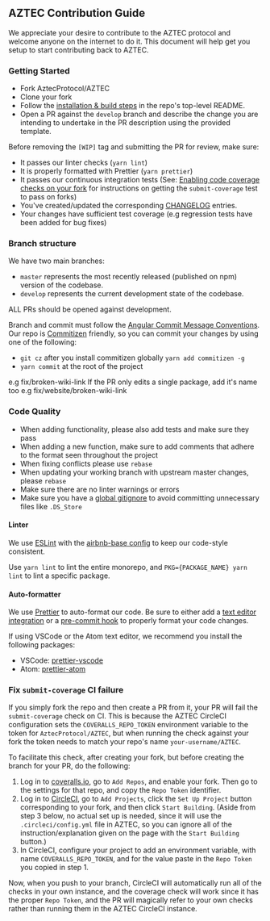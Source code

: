 ## AZTEC Contribution Guide

We appreciate your desire to contribute to the AZTEC protocol and welcome anyone on the internet to do it. This document will help get you setup to start contributing back to AZTEC.

### Getting Started

-   Fork AztecProtocol/AZTEC
-   Clone your fork
-   Follow the [installation & build steps](https://github.com/AztecProtocol/AZTEC/blob/master/.github/CONTRIBUTING.md) in the repo's top-level README.
-   Open a PR against the `develop` branch and describe the change you are intending to undertake in the PR description
    using the provided template.

Before removing the `[WIP]` tag and submitting the PR for review, make sure:

-   It passes our linter checks (`yarn lint`)
-   It is properly formatted with Prettier (`yarn prettier`)
-   It passes our continuous integration tests (See: [Enabling code coverage checks on your fork](#enabling-code-coverage-checks-on-your-fork) for instructions on getting the `submit-coverage` test to pass on forks)
-   You've created/updated the corresponding [CHANGELOG](#CHANGELOGs) entries.
-   Your changes have sufficient test coverage (e.g regression tests have been added for bug fixes)

### Branch structure

We have two main branches:

-   `master` represents the most recently released (published on npm) version of the codebase.
-   `develop` represents the current development state of the codebase.

ALL PRs should be opened against development.

Branch and commit must follow the [Angular Commit Message
Conventions](https://gist.github.com/stephenparish/9941e89d80e2bc58a153). Our repo is
[Commitizen](https://github.com/commitizen/cz-cli) friendly, so you can commit your changes by using one of the following:

-   `git cz` after you install commitizen globally `yarn add commitizen -g`
-   `yarn commit` at the root of the project

e.g fix/broken-wiki-link
If the PR only edits a single package, add it's name too
e.g fix/website/broken-wiki-link

### Code Quality

-   When adding functionality, please also add tests and make sure they pass
-   When adding a new function, make sure to add comments that adhere to the format seen throughout the project
-   When fixing conflicts please use `rebase`
-   When updating your working branch with upstream master changes, please `rebase`
-   Make sure there are no linter warnings or errors
-   Make sure you have a [global gitignore](https://help.github.com/articles/ignoring-files/) to avoid committing unnecessary files like `.DS_Store`

#### Linter

We use [ESLint](https://eslint.org/) with the [airbnb-base config](https://www.npmjs.com/package/eslint-config-airbnb-base) to keep our code-style consistent.

Use `yarn lint` to lint the entire monorepo, and `PKG={PACKAGE_NAME} yarn lint` to lint a specific package.

#### Auto-formatter

We use [Prettier](https://prettier.io/) to auto-format our code. Be sure to either add a [text editor integration](https://prettier.io/docs/en/editors.html) or a [pre-commit hook](https://prettier.io/docs/en/precommit.html) to properly format your code changes.

If using VSCode or the Atom text editor, we recommend you install the following packages:

-   VSCode: [prettier-vscode](https://marketplace.visualstudio.com/items?itemName=esbenp.prettier-vscode)
-   Atom: [prettier-atom](https://atom.io/packages/prettier-atom)

### Fix `submit-coverage` CI failure

If you simply fork the repo and then create a PR from it, your PR will fail the `submit-coverage` check on CI. This is because the AZTEC CircleCI configuration sets the `COVERALLS_REPO_TOKEN` environment variable to the token for `AztecProtocol/AZTEC`, but when running the check against your fork the token needs to match your repo's name `your-username/AZTEC`.

To facilitate this check, after creating your fork, but before creating the branch for your PR, do the following:

1.  Log in to [coveralls.io](https://coveralls.io/), go to `Add Repos`, and enable your fork. Then go to the settings for that repo, and copy the `Repo Token` identifier.
2.  Log in to [CircleCI](https://circleci.com/login), go to `Add Projects`, click the `Set Up Project` button corresponding to your fork, and then click `Start Building`. (Aside from step 3 below, no actual set up is needed, since it will use the `.circleci/config.yml` file in AZTEC, so you can ignore all of the instruction/explanation given on the page with the `Start Building` button.)
3.  In CircleCI, configure your project to add an environment variable, with name `COVERALLS_REPO_TOKEN`, and for the value paste in the `Repo Token` you copied in step 1.

Now, when you push to your branch, CircleCI will automatically run all of the checks in your own instance, and the coverage check will work since it has the proper `Repo Token`, and the PR will magically refer to your own checks rather than running them in the AZTEC CircleCI instance.
